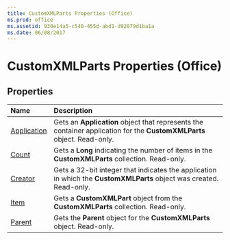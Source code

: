 ```yaml
---
title: CustomXMLParts Properties (Office)
ms.prod: office
ms.assetid: 930e14a5-c540-455d-abd1-d92079d1ba1a
ms.date: 06/08/2017
---
```



# CustomXMLParts Properties (Office)

## Properties



|**Name**|**Description**|
|:-----|:-----|
|[Application](customxmlparts-application-property-office.md)|Gets an **Application** object that represents the container application for the **CustomXMLParts** object. Read-only.|
|[Count](customxmlparts-count-property-office.md)|Gets a **Long** indicating the number of items in the **CustomXMLParts** collection. Read-only.|
|[Creator](customxmlparts-creator-property-office.md)|Gets a 32-bit integer that indicates the application in which the **CustomXMLParts** object was created. Read-only.|
|[Item](customxmlparts-item-property-office.md)|Gets a **CustomXMLPart** object from the **CustomXMLParts** collection. Read-only.|
|[Parent](customxmlparts-parent-property-office.md)|Gets the **Parent** object for the **CustomXMLParts** object. Read-only.|

